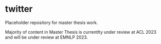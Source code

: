 # twitter

Placeholder repository for master thesis work. 

Majority of content in Master Thesis is currentlty under review at ACL 2023 and will be under review at EMNLP 2023. 
